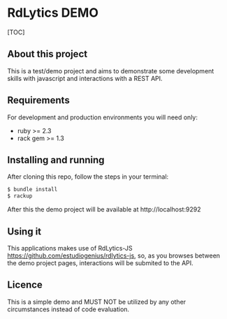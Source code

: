 # RdLytics DEMO

[TOC]

## About this project

This is a test/demo project and aims to demonstrate some development skills with javascript and interactions with a REST API.

## Requirements

For development and production environments you will need only:

- ruby >= 2.3
- rack gem >= 1.3
    
## Installing and running

After cloning this repo, follow the steps in your terminal:

```bash
$ bundle install
$ rackup
```

After this the demo project will be available at http://localhost:9292

## Using it

This applications makes use of RdLytics-JS https://github.com/estudiogenius/rdlytics-js, so, as you browses between the demo project pages, interactions will be submited to the API.

## Licence

This is a simple demo and MUST NOT be utilized by any other circumstances instead of code evaluation.
